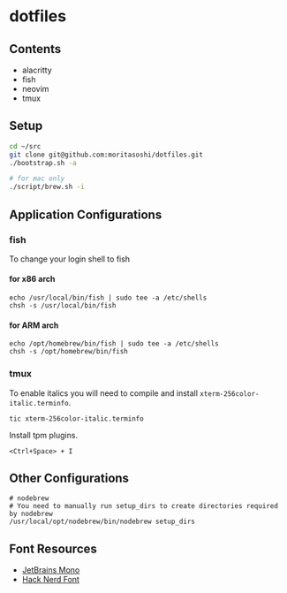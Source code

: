 # dotfiles

## Contents

- alacritty
- fish
- neovim
- tmux

## Setup

```bash
cd ~/src
git clone git@github.com:moritasoshi/dotfiles.git
./bootstrap.sh -a

# for mac only
./script/brew.sh -i
```

## Application Configurations

### fish

To change your login shell to fish

#### for x86 arch

```
echo /usr/local/bin/fish | sudo tee -a /etc/shells
chsh -s /usr/local/bin/fish
```

#### for ARM arch

```
echo /opt/homebrew/bin/fish | sudo tee -a /etc/shells
chsh -s /opt/homebrew/bin/fish
```

### tmux

To enable italics you will need to compile and install `xterm-256color-italic.terminfo`.

```
tic xterm-256color-italic.terminfo
```

Install tpm plugins.

```
<Ctrl+Space> + I
```

## Other Configurations
```
# nodebrew
# You need to manually run setup_dirs to create directories required by nodebrew
/usr/local/opt/nodebrew/bin/nodebrew setup_dirs
```

## Font Resources

- [JetBrains Mono](https://github.com/ryanoasis/nerd-fonts/blob/master/patched-fonts/JetBrainsMono)
- [Hack Nerd Font](https://github.com/ryanoasis/nerd-fonts/blob/master/patched-fonts/Hack)

